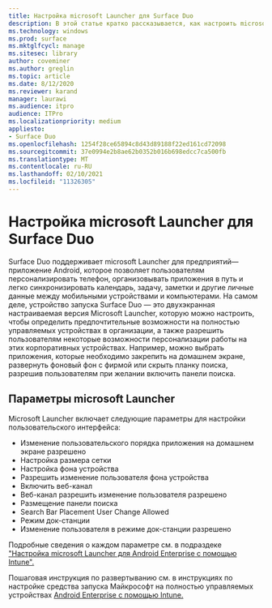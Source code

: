 ```yaml
---
title: Настройка microsoft Launcher для Surface Duo
description: В этой статье кратко рассказывается, как настроить microsoft Launcher для управляемых устройств в коммерческих средах.
ms.technology: windows
ms.prod: surface
ms.mktglfcycl: manage
ms.sitesec: library
author: coveminer
ms.author: greglin
ms.topic: article
ms.date: 8/12/2020
ms.reviewer: karand
manager: laurawi
ms.audience: itpro
audience: ITPro
ms.localizationpriority: medium
appliesto:
- Surface Duo
ms.openlocfilehash: 1254f28ce65894c8d43d89188f22ed161cd72098
ms.sourcegitcommit: 37e0994e2b8ae62b0352b016b698edcc7ca500fb
ms.translationtype: MT
ms.contentlocale: ru-RU
ms.lasthandoff: 02/10/2021
ms.locfileid: "11326305"
---
```

# Настройка microsoft Launcher для Surface Duo

Surface Duo поддерживает microsoft Launcher для предприятий— приложение Android, которое позволяет пользователям персонализировать телефон, организовывать приложения в путь и легко синхронизировать календарь, задачу, заметки и другие личные данные между мобильными устройствами и компьютерами. На самом деле, устройство запуска Surface Duo — это двухэкранная настраиваемая версия Microsoft Launcher, которую можно настроить, чтобы определить предпочтительные возможности на полностью управляемых устройствах в организации, а также разрешить пользователям некоторые возможности персонализации работы на этих корпоративных устройствах. Например, можно выбрать приложения, которые необходимо закрепить на домашнем экране, развернуть фоновый фон с фирмой или скрыть планку поиска, разрешив пользователям при желании включить панели поиска.

## Параметры microsoft Launcher

Microsoft Launcher включает следующие параметры для настройки пользовательского интерфейса:


- Изменение пользовательского порядка приложения на домашнем экране разрешено
- Настройка размера сетки
- Настройка фона устройства
- Разрешить изменение пользователя фона устройства
- Включить веб-канал
- Веб-канал разрешить изменение пользователя разрешено
- Размещение панели поиска
- Search Bar Placement User Change Allowed
- Режим док-станции
- Изменение пользователя в режиме док-станции разрешено

Подробные сведения о каждом параметре см. в подраздеке ["Настройка microsoft Launcher для Android Enterprise с помощью Intune".](https://docs.microsoft.com/mem/intune/apps/configure-microsoft-launcher)

Пошаговая инструкция по развертыванию см. в инструкциях по настройке средства запуска Майкрософт на полностью управляемых устройствах [Android Enterprise с помощью Intune.](https://techcommunity.microsoft.com/t5/intune-customer-success/how-to-setup-microsoft-launcher-on-android-enterprise-fully/ba-p/1482134)
